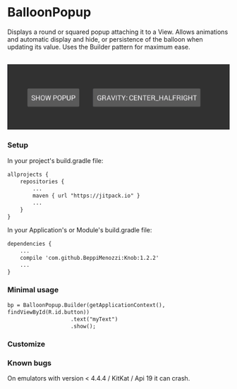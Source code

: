 # BalloonPopup

Displays a round or squared popup attaching it to a View. Allows animations and automatic display and hide, or persistence of the balloon when updating its value. Uses the Builder pattern for maximum ease.

<br><img src="ezgif.com-0fc591cc9d.gif" /></br>

### Setup
In your project's build.gradle file:

    allprojects {
        repositories {
            ...
            maven { url "https://jitpack.io" }
            ...
        }
    }

In your Application's or Module's build.gradle file:

    dependencies {
        ...
        compile 'com.github.BeppiMenozzi:Knob:1.2.2'
        ...
    }

### Minimal usage

    bp = BalloonPopup.Builder(getApplicationContext(), findViewById(R.id.button))
                        .text("myText")
                        .show();
                        
### Customize

### Known bugs
On emulators with version < 4.4.4 / KitKat / Api 19 it can crash.
